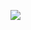 ![](https://lh3.googleusercontent.com/bip/APOwr8396dTmGdIMgRDsRm2SL7dSo6VQdETi3138WU2PkJ0ro29VsF87Ywdks9aGGptto0fQ6I5Dr51GflnNC8W4jgiOMdf7CNfEWNu8s7nUuyGQYjMLVfnuDeef33uaX93esFDZYBgFAPTj2OJWXPdTw5FE2pT7LtDb48Ht_gO1o9u_YA4=w250-h200-p)